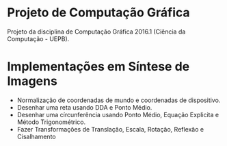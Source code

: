 ﻿# Projeto de Computação Gráfica
Projeto da disciplina de Computação Gráfica 2016.1 (Ciência da Computação - UEPB).


# Implementações em Síntese de Imagens
* Normalização de coordenadas de mundo e coordenadas de dispositivo.
* Desenhar uma reta usando DDA e Ponto Médio.
* Desenhar uma círcunferência usando Ponto Médio, Equação Explicita e Método Trigonométrico.
* Fazer Transformações de Translação, Escala, Rotação, Reflexão e Cisalhamento

